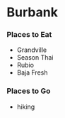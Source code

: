 # Burbank

### Places to Eat
- Grandville
- Season Thai
- Rubio
- Baja Fresh

### Places to Go
- hiking
